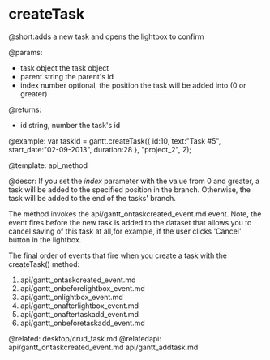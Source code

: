 createTask
=============
@short:adds a new task and opens the lightbox to confirm
	
@params:
* task			object			the task object
* parent		string			the parent's id
* index			number			optional, the position the task will be added into (0 or greater)


@returns:
- id	string, number	the task's id	


@example:
var taskId = gantt.createTask({
    id:10,
    text:"Task #5",
    start_date:"02-09-2013",
    duration:28
}, "project_2", 2);

@template:	api_method

@descr:
If you set the *index* parameter with the value from 0 and greater, a task will be added to the specified position in the branch. 
Otherwise, the task will be added to the end of the tasks' branch.

The method invokes the api/gantt_ontaskcreated_event.md event. Note, the event fires before the new task is added to the dataset that allows you 
to cancel saving of this task at all,for example, if the user clicks 'Cancel' button in the lightbox.



The final order of events that fire when you create a task with the createTask() method:

1. api/gantt_ontaskcreated_event.md
2. api/gantt_onbeforelightbox_event.md
3. api/gantt_onlightbox_event.md
4. api/gantt_onafterlightbox_event.md
5. api/gantt_onaftertaskadd_event.md
6. api/gantt_onbeforetaskadd_event.md


@related:
	desktop/crud_task.md
@relatedapi:
	api/gantt_ontaskcreated_event.md
	api/gantt_addtask.md
